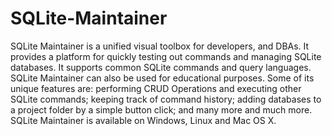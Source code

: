 # SQLite-Maintainer
SQLite Maintainer is a unified visual toolbox for developers, and DBAs. It provides a platform for quickly testing out commands and managing SQLite databases. It supports common SQLite commands and query languages. SQLite Maintainer can also be used for educational purposes. Some of its unique features are:  performing CRUD Operations and executing other SQLite commands; keeping track of command history; adding databases to a project folder by a simple button click; and many more  and much more. SQLite Maintainer is available on Windows, Linux and Mac OS X.
